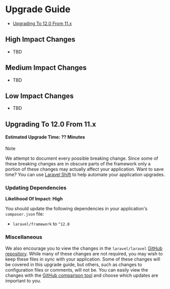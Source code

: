 # Upgrade Guide

- [Upgrading To 12.0 From 11.x](#upgrade-12.0)

<a name="high-impact-changes"></a>
## High Impact Changes

<div class="content-list" markdown="1">

- TBD

</div>

<a name="medium-impact-changes"></a>
## Medium Impact Changes

<div class="content-list" markdown="1">

- TBD

</div>

<a name="low-impact-changes"></a>
## Low Impact Changes

<div class="content-list" markdown="1">

- TBD

</div>

<a name="upgrade-12.0"></a>
## Upgrading To 12.0 From 11.x

<a name="estimated-upgrade-time-??-minutes"></a>
#### Estimated Upgrade Time: ?? Minutes

> [!NOTE]
> We attempt to document every possible breaking change. Since some of these breaking changes are in obscure parts of the framework only a portion of these changes may actually affect your application. Want to save time? You can use [Laravel Shift](https://laravelshift.com/) to help automate your application upgrades.

<a name="updating-dependencies"></a>
### Updating Dependencies

**Likelihood Of Impact: High**

You should update the following dependencies in your application's `composer.json` file:

<div class="content-list" markdown="1">

- `laravel/framework` to `^12.0`

</div>

<a name="miscellaneous"></a>
### Miscellaneous

We also encourage you to view the changes in the `laravel/laravel` [GitHub repository](https://github.com/laravel/laravel). While many of these changes are not required, you may wish to keep these files in sync with your application. Some of these changes will be covered in this upgrade guide, but others, such as changes to configuration files or comments, will not be. You can easily view the changes with the [GitHub comparison tool](https://github.com/laravel/laravel/compare/11.x...master) and choose which updates are important to you.

